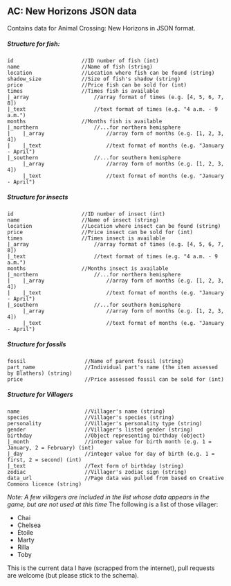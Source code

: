 ## AC: New Horizons JSON data
Contains data for Animal Crossing: New Horizons in JSON format.

##### Structure for fish:
```
id                      //ID number of fish (int)
name                    //Name of fish (string)
location                //Location where fish can be found (string)
shadow_size             //Size of fish's shadow (string)
price                   //Price fish can be sold for (int)
times                   //Times fish is available
|_array                     //array format of times (e.g. [4, 5, 6, 7, 8])
|_text                      //text format of times (e.g. "4 a.m. - 9 a.m.")
months                  //Months fish is available
|_northern                  //...for northern hemisphere
|    |_array                    //array form of months (e.g. [1, 2, 3, 4])
|    |_text                     //text format of months (e.g. "January - April")
|_southern                  //...for southern hemisphere
     |_array                    //array form of months (e.g. [1, 2, 3, 4])
     |_text                     //text format of months (e.g. "January - April")
```

##### Structure for insects
```
id                      //ID number of insect (int)
name                    //Name of insect (string)
location                //Location where insect can be found (string)
price                   //Price insect can be sold for (int)
times                   //Times insect is available
|_array                     //array format of times (e.g. [4, 5, 6, 7, 8])
|_text                      //text format of times (e.g. "4 a.m. - 9 a.m.")
months                  //Months insect is available
|_northern                  //...for northern hemisphere
|    |_array                    //array form of months (e.g. [1, 2, 3, 4])
|    |_text                     //text format of months (e.g. "January - April")
|_southern                  //...for southern hemisphere
     |_array                    //array form of months (e.g. [1, 2, 3, 4])
     |_text                     //text format of months (e.g. "January - April")
```

##### Structure for fossils
```
fossil                   //Name of parent fossil (string)
part_name                //Individual part's name (the item assessed by Blathers) (string)
price                    //Price assessed fossil can be sold for (int)
```

##### Structure for Villagers
```
name                     //Villager's name (string)
species                  //Villager's species (string)
personality              //Villager's personality type (string)
gender                   //Villager's listed gender (string)
birthday                 //Object representing birthday (object)
|_month                  //integer value for birth month (e.g. 1 = January, 2 = February) (int)
|_day                    //integer value for day of birth (e.g. 1 = first, 2 = second) (int)
|_text                   //Text form of birthday (string)
zodiac                   //Villager's zodiac sign (string)
data_url                 //Page data was pulled from based on Creative Commons licence (string)          
```

*Note: A few villagers are included in the list whose data appears in the game, but are not used at this time*
The following is a list of those villager:
- Chai
- Chelsea
- Étoile
- Marty
- Rilla
- Toby

This is the current data I have (scrapped from the internet), pull requests are welcome (but please stick to the schema).
